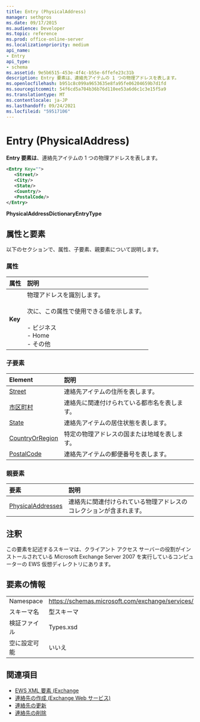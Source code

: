 ```yaml
---
title: Entry (PhysicalAddress)
manager: sethgros
ms.date: 09/17/2015
ms.audience: Developer
ms.topic: reference
ms.prod: office-online-server
ms.localizationpriority: medium
api_name:
- Entry
api_type:
- schema
ms.assetid: 9e5b6515-453e-4f4c-b55e-6ffefe23c31b
description: Entry 要素は、連絡先アイテムの 1 つの物理アドレスを表します。
ms.openlocfilehash: b951c8c099a9653635e8fa95fe06204659b7d1fd
ms.sourcegitcommit: 54f6cd5a704b36b76d110ee53a6d6c1c3e15f5a9
ms.translationtype: MT
ms.contentlocale: ja-JP
ms.lasthandoff: 09/24/2021
ms.locfileid: "59517106"
---
```

# <a name="entry-physicaladdress"></a>Entry (PhysicalAddress)

**Entry 要素は**、連絡先アイテムの 1 つの物理アドレスを表します。 
  
```xml
<Entry Key="">
   <Street/>
   <City/>
   <State/>
   <Country/>
   <PostalCode/>
</Entry>
```

 **PhysicalAddressDictionaryEntryType**
## <a name="attributes-and-elements"></a>属性と要素

以下のセクションで、属性、子要素、親要素について説明します。
  
### <a name="attributes"></a>属性

|**属性**|**説明**|
|:-----|:-----|
|**Key** <br/> | 物理アドレスを識別します。<br/><br/> 次に、この属性で使用できる値を示します。<br/>  <br/>- ビジネス  <br/>- Home  <br/>- その他  <br/> |
   
### <a name="child-elements"></a>子要素

|**Element**|**説明**|
|:-----|:-----|
|[Street](street.md) <br/> |連絡先アイテムの住所を表します。  <br/> |
|[市区町村](city.md) <br/> |連絡先に関連付けられている都市名を表します。  <br/> |
|[State](state-ex15websvcsotherref.md) <br/> |連絡先アイテムの居住状態を表します。  <br/> |
|[CountryOrRegion](countryorregion.md) <br/> |特定の物理アドレスの国または地域を表します。  <br/> |
|[PostalCode](postalcode.md) <br/> |連絡先アイテムの郵便番号を表します。  <br/> |
   
### <a name="parent-elements"></a>親要素

|**要素**|**説明**|
|:-----|:-----|
|[PhysicalAddresses](physicaladdresses.md) <br/> |連絡先に関連付けられている物理アドレスのコレクションが含まれます。  <br/> |
   
## <a name="remarks"></a>注釈

この要素を記述するスキーマは、クライアント アクセス サーバーの役割がインストールされている Microsoft Exchange Server 2007 を実行しているコンピューターの EWS 仮想ディレクトリにあります。
  
## <a name="element-information"></a>要素の情報

|||
|:-----|:-----|
|Namespace  <br/> |https://schemas.microsoft.com/exchange/services/2006/types  <br/> |
|スキーマ名  <br/> |型スキーマ  <br/> |
|検証ファイル  <br/> |Types.xsd  <br/> |
|空に設定可能  <br/> |いいえ  <br/> |
   
## <a name="see-also"></a>関連項目

- [EWS XML 要素 (Exchange](ews-xml-elements-in-exchange.md)
- [連絡先の作成 (Exchange Web サービス)](https://msdn.microsoft.com/library/4845917e-70d1-481c-bbd7-011ec6571789%28Office.15%29.aspx)  
- [連絡先の更新](https://msdn.microsoft.com/library/9a865953-b94a-4229-b632-2dee433314be%28Office.15%29.aspx)  
- [連絡先の削除](https://msdn.microsoft.com/library/fcc3dc84-cd3e-455e-a1a7-ae6921c9b588%28Office.15%29.aspx)

